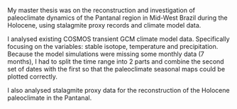My master thesis was on the reconstruction and investigation of paleoclimate dynamics of the Pantanal region in Mid-West Brazil during the Holocene, using stalagmite proxy records and climate model data.

I analysed existing COSMOS transient GCM climate model data. Specifically focusing on the variables: stable isotope, temperature and precipitation. Because the model simulations were missing some monthly data (7 months), I had to split the time range into 2 parts and combine the second set of dates with the first so that the paleoclimate seasonal maps could be plotted correctly.

I also analysed stalagmite proxy data for the reconstruction of the Holocene paleoclimate in the Pantanal.
